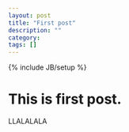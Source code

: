 ```yaml
---
layout: post
title: "First post"
description: ""
category: 
tags: []
---
```

{% include JB/setup %}

This is first post.
=================
LLALALALA
